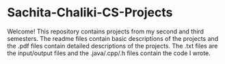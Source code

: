# Sachita-Chaliki-CS-Projects

Welcome! This repository contains projects from my second and third semesters. The readme files contain basic descriptions of the projects and the .pdf files contain detailed descriptions of the projects. The .txt files are the input/output files and the .java/.cpp/.h files contain the code I wrote. 
